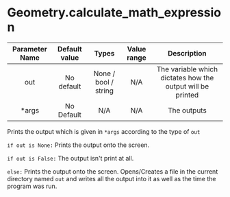 # Geometry.calculate_math_expression

| Parameter Name | Default value | Types | Value range | Description | 
| :---: | :---: | :---: | :---: | :---: |
|out |No default | None / bool / string | N/A  | The variable which dictates how the output will be printed |
| *args | No Default | N/A | N/A | The outputs |

Prints the output which is given in `*args` according to the type of `out`

`if out is None:`
Prints the output onto the screen.

`if out is False:`
The output isn't print at all.

`else:`
Prints the output onto the screen.
Opens/Creates a file in the current directory named `out` and writes all the output into it as well as the time the program was run.

